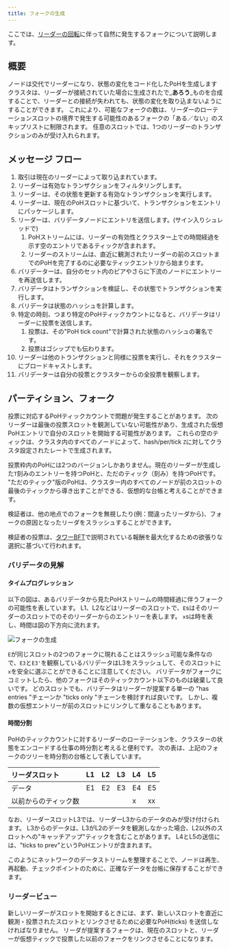 ```yaml
---
title: フォークの生成
---
```


ここでは、[リーダーの回転](leader-rotation.md)に伴って自然に発生するフォークについて説明します。

## 概要

ノードは交代でリーダーになり、状態の変化をコード化したPoHを生成します クラスタは、リーダーが接続されていた場合に生成されたで_**あろう**_ものを合成することで、リーダーとの接続が失われても、状態の変化を取り込まないようにすることができます。 これにより、可能なフォークの数は、リーダーのローテーションスロットの境界で発生する可能性のあるフォークの「ある／ない」のスキップリストに制限されます。 任意のスロットでは、1つのリーダーのトランザクションのみが受け入れられます。

## メッセージ フロー

1. 取引は現在のリーダーによって取り込まれています。
2. リーダーは有効なトランザクションをフィルタリングします。
3. リーダーは、その状態を更新する有効なトランザクションを実行します。
4. リーダーは、現在のPoHスロットに基づいて、トランザクションをエントリにパッケージします。
5. リーダーは、バリデータノードにエントリを送信します。\(サイン入りシュレッドで\)
   1. PoHストリームには、リーダーの有効性とクラスター上での時間経過を示す空のエントリであるティックが含まれます。
   2. リーダーのストリームは、直近に観測されたリーダーの前のスロットまでのPoHを完了するのに必要なティックエントリから始まります。
6. バリデーターは、自分のセット内のピアやさらに下流のノードにエントリーを再送信します。
7. バリデータはトランザクションを検証し、その状態でトランザクションを実行します。
8. バリデータは状態のハッシュを計算します。
9. 特定の時刻、つまり特定のPoHティックカウントになると、バリデータはリーダーに投票を送信します。
   1. 投票は、その"PoH tick count"で計算された状態のハッシュの署名です。
   2. 投票はゴシップでも伝わります。
10. リーダーは他のトランザクションと同様に投票を実行し、それをクラスターにブロードキャストします。
11. バリデーターは自分の投票とクラスターからの全投票を観察します。

## パーティション、フォーク

投票に対応するPoHティックカウントで問題が発生することがあります。 次のリーダーは最後の投票スロットを観測していない可能性があり、生成された仮想PoHエントリで自分のスロットを開始する可能性があります。 これらの空のティックは、クラスタ内のすべてのノードによって、hash/per/tick `Z`に対してクラスタ設定されたレートで生成されます。

投票枠内のPoHには2つのバージョンしかありません。現在のリーダーが生成した`T`刻みのエントリーを持つPoHと、ただのティック（刻み）を持つPoHです。 "ただのティック"版のPoHは、クラスター内のすべてのノードが前のスロットの最後のティックから導き出すことができる、仮想的な台帳と考えることができます。

検証者は、他の地点でのフォークを無視したり\(例：間違ったリーダから\)、フォークの原因となったリーダをスラッシュすることができます。

検証者の投票は、[タワーBFT](../implemented-proposals/tower-bft.md)で説明されている報酬を最大化するための欲張りな選択に基づいて行われます。

### バリデータの見解

#### タイムプログレッション

以下の図は、あるバリデータから見たPoHストリームの時間経過に伴うフォークの可能性を表しています。 L1、L2などはリーダーのスロットで、`E`sはそのリーダーのスロットでのそのリーダーからのエントリーを表します。 `x`sは時を表し、時間は図の下方向に流れます。

![フォークの生成](/img/fork-generation.svg)

`E`が同じスロットの2つのフォークに現れることはスラッシュ可能な条件なので、`E3`と`E3'`を観察しているバリデータはL3をスラッシュして、そのスロットに`x`を安全に選ぶことができることに注意してください。 バリデータがフォークにコミットしたら、他のフォークはそのティックカウント以下のものは破棄して良いです。 どのスロットでも、バリデータはリーダーが提案する単一の "has entries "チェーンか "ticks only "チェーンを検討すれば良いです。 しかし、複数の仮想エントリーが前のスロットにリンクして重なることもあります。

#### 時間分割

PoHのティックカウントに対するリーダーのローテーションを、クラスターの状態をエンコードする仕事の時分割と考えると便利です。 次の表は、上記のフォークのツリーを時分割の台帳として表しています。

| リーダスロット    | L1 | L2 | L3 | L4 | L5 |
|:---------- |:-- |:-- |:-- |:-- |:-- |
| データ        | E1 | E2 | E3 | E4 | E5 |
| 以前からのティック数 |    |    |    | x  | xx |

なお、リーダースロットL3では、リーダーL3からのデータのみが受け付けられます。 L3からのデータは、L3がL2のデータを観測しなかった場合、L2以外のスロットへの"キャッチアップ"ティックを含むことがあります。 L4とL5の送信には、"ticks to prev"というPoHエントリが含まれます。

このようにネットワークのデータストリームを整理することで、ノードは再生、再起動、チェックポイントのために、正確なデータを台帳に保存することができます。

### リーダービュー

新しいリーダーがスロットを開始するときには、まず、新しいスロットを直近に観測・投票されたスロットとリンクさせるために必要なPoH\(ticks\) を送信しなければなりません。 リーダが提案するフォークは、現在のスロットと、リーダーが仮想ティックで投票した以前のフォークをリンクさせることになります。
